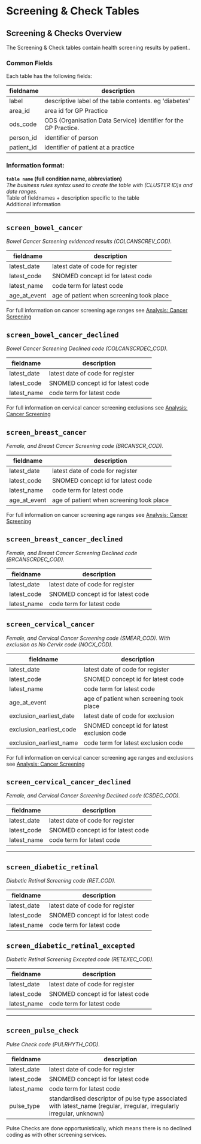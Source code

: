 # Screening & Check Tables
## Screening & Checks Overview

The Screening & Check tables contain health screening results by patient.. 

### Common Fields
Each table has the following fields:

| fieldname  | description                                                     |
| ---------- | --------------------------------------------------------------- |
| label      | descriptive label of the table contents. eg 'diabetes'          |
| area_id    | area id for GP Practice                                         |
| ods_code   | ODS (Organisation Data Service) identifier for the GP Practice. |
| person_id  | identifier of person                                            |
| patient_id | identifier of patient at a practice                             |

### Information format:

**`table name` (full condition name, abbreviation)**  
*The business rules syntax used to create the table with (CLUSTER ID)s and date ranges.*    
Table of fieldnames + description specific to the table  
Additional information  

***
## `screen_bowel_cancer`
*Bowel Cancer Screening evidenced results (COLCANSCREV_COD).*  

fieldname     | description
------------  |------------
latest_date   | latest date of code for register
latest_code   | SNOMED concept id for latest code
latest_name   | code term for latest code
age_at_event  | age of patient when screening took place

For full information on cancer screening age ranges see [Analysis: Cancer Screening](../Analysis/Cancer_Screening.md)

## `screen_bowel_cancer_declined`
*Bowel Cancer Screening Declined code (COLCANSCRDEC_COD).*  

fieldname     | description
------------  |------------
latest_date   | latest date of code for register
latest_code   | SNOMED concept id for latest code
latest_name   | code term for latest code

For full information on cervical cancer screening exclusions see [Analysis: Cancer Screening](../Analysis/Cancer_Screening.md#Screening-Exclusions)

## `screen_breast_cancer`
*Female, and Breast Cancer Screening code (BRCANSCR_COD).*  

fieldname     | description
------------  |------------
latest_date   | latest date of code for register
latest_code   | SNOMED concept id for latest code
latest_name   | code term for latest code
age_at_event  | age of patient when screening took place

For full information on cancer screening age ranges see [Analysis: Cancer Screening](../Analysis/Cancer_Screening.md)

## `screen_breast_cancer_declined`
*Female, and Breast Cancer Screening Declined code (BRCANSCRDEC_COD).*  

fieldname     | description
------------  |------------
latest_date   | latest date of code for register
latest_code   | SNOMED concept id for latest code
latest_name   | code term for latest code

## `screen_cervical_cancer`
*Female, and Cervical Cancer Screening code (SMEAR_COD). With exclusion as No Cervix code (NOCX_COD).*  

fieldname                 | description
------------------------  |------------
latest_date               | latest date of code for register
latest_code               | SNOMED concept id for latest code
latest_name               | code term for latest code
age_at_event              | age of patient when screening took place
exclusion_earliest_date   | latest date of code for exclusion
exclusion_earliest_code   | SNOMED concept id for latest exclusion code
exclusion_earliest_name   | code term for latest exclusion code

For full information on cervical cancer screening age ranges and exclusions see [Analysis: Cancer Screening](../Analysis/Cancer_Screening.md)

## `screen_cervical_cancer_declined`
*Female, and Cervical Cancer Screening Declined code (CSDEC_COD).*  

fieldname     | description
------------  |------------
latest_date   | latest date of code for register
latest_code   | SNOMED concept id for latest code
latest_name   | code term for latest code

***
## `screen_diabetic_retinal`
*Diabetic Retinal Screening code (RET_COD).*  

fieldname     | description
------------  |------------
latest_date   | latest date of code for register
latest_code   | SNOMED concept id for latest code
latest_name   | code term for latest code

## `screen_diabetic_retinal_excepted`
*Diabetic Retinal Screening Excepted code (RETEXEC_COD).*  

fieldname     | description
------------  |------------
latest_date   | latest date of code for register
latest_code   | SNOMED concept id for latest code
latest_name   | code term for latest code

***
## `screen_pulse_check`
*Pulse Check code (PULRHYTH_COD).*  

fieldname     | description
------------  |------------
latest_date   | latest date of code for register
latest_code   | SNOMED concept id for latest code
latest_name   | code term for latest code
pulse_type    | standardised descriptor of pulse type associated with latest_name (regular, irregular, irregularly irregular, unknown)

Pulse Checks are done opportunistically, which means there is no declined coding as with other screening services.

